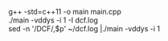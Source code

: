 g++ -std=c++11 -o main main.cpp  
./main -vddys -i 1 -I dcf.log  
sed -n '/DCF/,$p' ~/dcf.log |./main -vddys -i 1  

